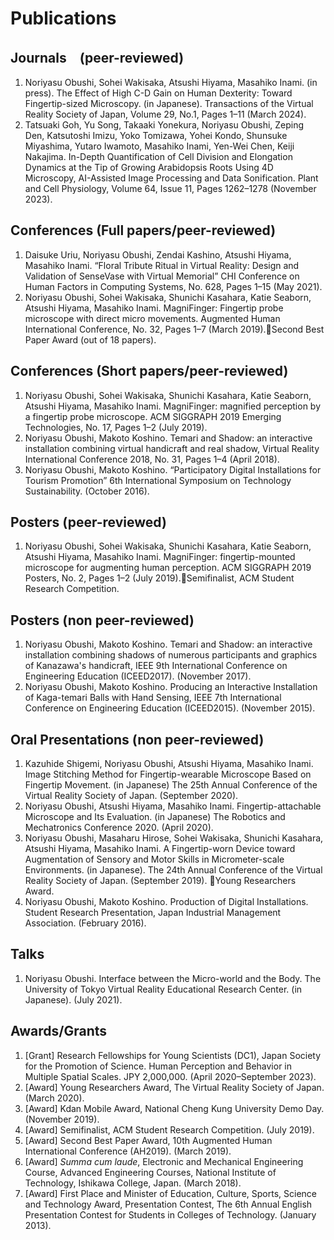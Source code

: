 # Publications
## Journals　(peer-reviewed)
1. Noriyasu Obushi, Sohei Wakisaka, Atsushi Hiyama, Masahiko Inami. (in press). The Effect of High C-D Gain on Human Dexterity: Toward Fingertip-sized Microscopy. (in Japanese). Transactions of the Virtual Reality Society of Japan, Volume 29, No.1, Pages 1–11 (March 2024).
1. Tatsuaki Goh, Yu Song, Takaaki Yonekura, Noriyasu Obushi, Zeping Den, Katsutoshi Imizu, Yoko Tomizawa, Yohei Kondo, Shunsuke Miyashima, Yutaro Iwamoto, Masahiko Inami, Yen-Wei Chen, Keiji Nakajima. In-Depth Quantification of Cell Division and Elongation Dynamics at the Tip of Growing Arabidopsis Roots Using 4D Microscopy, AI-Assisted Image Processing and Data Sonification. Plant and Cell Physiology, Volume 64, Issue 11, Pages 1262–1278 (November 2023).

## Conferences (Full papers/peer-reviewed)
1. Daisuke Uriu, Noriyasu Obushi, Zendai Kashino, Atsushi Hiyama, Masahiko Inami. “Floral Tribute Ritual in Virtual Reality: Design and Validation of SenseVase with Virtual Memorial” CHI Conference on Human Factors in Computing Systems, No. 628, Pages 1–15 (May 2021).
1. Noriyasu Obushi, Sohei Wakisaka, Shunichi Kasahara, Katie Seaborn, Atsushi Hiyama, Masahiko Inami. MagniFinger: Fingertip probe microscope with direct micro movements. Augmented Human International Conference, No. 32, Pages 1–7 (March 2019).🏅Second Best Paper Award (out of 18 papers).

## Conferences (Short papers/peer-reviewed)
1. Noriyasu Obushi, Sohei Wakisaka, Shunichi Kasahara, Katie Seaborn, Atsushi Hiyama, Masahiko Inami. MagniFinger: magnified perception by a fingertip probe microscope. ACM SIGGRAPH 2019 Emerging Technologies, No. 17, Pages 1–2 (July 2019).
1. Noriyasu Obushi, Makoto Koshino. Temari and Shadow: an interactive installation combining virtual handicraft and real shadow, Virtual Reality International Conference 2018, No. 31, Pages 1–4  (April 2018).
1. Noriyasu Obushi, Makoto Koshino. “Participatory Digital Installations for Tourism Promotion” 6th International Symposium on Technology Sustainability. (October 2016).

## Posters (peer-reviewed)
1. Noriyasu Obushi, Sohei Wakisaka, Shunichi Kasahara, Katie Seaborn, Atsushi Hiyama, Masahiko Inami. MagniFinger: fingertip-mounted microscope for augmenting human perception. ACM SIGGRAPH 2019 Posters, No. 2, Pages 1–2 (July 2019).🏅Semifinalist, ACM Student Research Competition.

## Posters (non peer-reviewed)
1. Noriyasu Obushi, Makoto Koshino. Temari and Shadow: an interactive installation combining shadows of numerous participants and graphics of Kanazawa's handicraft, IEEE 9th International Conference on Engineering Education (ICEED2017). (November 2017).
1. Noriyasu Obushi, Makoto Koshino. Producing an Interactive Installation of Kaga-temari Balls with Hand Sensing, IEEE 7th International Conference on Engineering Education (ICEED2015). (November 2015).

## Oral Presentations (non peer-reviewed)
1. Kazuhide Shigemi, Noriyasu Obushi, Atsushi Hiyama, Masahiko Inami. Image Stitching Method for Fingertip-wearable Microscope Based on Fingertip Movement. (in Japanese) The 25th Annual Conference of the Virtual Reality Society of Japan. (September 2020).
1. Noriyasu Obushi, Atsushi Hiyama, Masahiko Inami. Fingertip-attachable Microscope and Its Evaluation. (in Japanese) The Robotics and Mechatronics Conference 2020. (April 2020).
1. Noriyasu Obushi, Masaharu Hirose, Sohei Wakisaka, Shunichi Kasahara, Atsushi Hiyama, Masahiko Inami. A Fingertip-worn Device toward Augmentation of Sensory and Motor Skills in Micrometer-scale Environments. (in Japanese). The 24th Annual Conference of the Virtual Reality Society of Japan. (September 2019). 🏅Young Researchers Award.
2. Noriyasu Obushi, Makoto Koshino. Production of Digital Installations. Student Research Presentation, Japan Industrial Management Association. (February 2016).

## Talks
1. Noriyasu Obushi. Interface between the Micro-world and the Body. The University of Tokyo Virtual Reality Educational Research Center. (in Japanese). (July 2021).

## Awards/Grants
1. [Grant] Research Fellowships for Young Scientists (DC1), Japan Society for the Promotion of Science. Human Perception and Behavior in Multiple Spatial Scales. JPY 2,000,000. (April 2020–September 2023).
2. [Award] Young Researchers Award, The Virtual Reality Society of Japan. (March 2020).
3. [Award] Kdan Mobile Award, National Cheng Kung University Demo Day. (November 2019).
4. [Award] Semifinalist, ACM Student Research Competition. (July 2019).
5. [Award] Second Best Paper Award, 10th Augmented Human International Conference (AH2019). (March 2019).
6. [Award] _Summa cum laude_, Electronic and Mechanical Engineering Course, Advanced Engineering Courses, National Institute of Technology, Ishikawa College, Japan. (March 2018).
7. [Award] First Place and Minister of Education, Culture, Sports, Science and Technology Award, Presentation Contest, The 6th Annual English Presentation Contest for Students in Colleges of Technology. (January 2013).